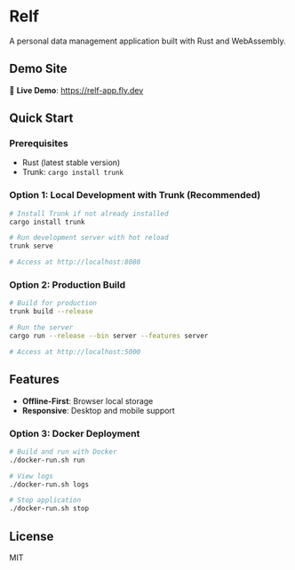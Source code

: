# Relf

A personal data management application built with Rust and WebAssembly.

## Demo Site

🚀 **Live Demo**: https://relf-app.fly.dev

## Quick Start

### Prerequisites

- Rust (latest stable version)
- Trunk: `cargo install trunk`

### Option 1: Local Development with Trunk (Recommended)
```bash
# Install Trunk if not already installed
cargo install trunk

# Run development server with hot reload
trunk serve

# Access at http://localhost:8080
```

### Option 2: Production Build
```bash
# Build for production
trunk build --release

# Run the server
cargo run --release --bin server --features server

# Access at http://localhost:5000
```

## Features

- **Offline-First**: Browser local storage
- **Responsive**: Desktop and mobile support

### Option 3: Docker Deployment

```bash
# Build and run with Docker
./docker-run.sh run

# View logs
./docker-run.sh logs

# Stop application
./docker-run.sh stop
```


## License

MIT